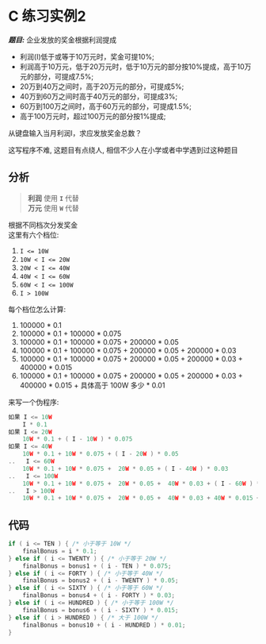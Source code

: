 <!--
  - File Name README.md
  - Version 1.0
  - Author aaron
  - Email wzj020109@163.com
  - Created Time 2022-01-05
-->


# C 练习实例2

***题目:*** 企业发放的奖金根据利润提成

- 利润(I)低于或等于10万元时，奖金可提10%;
- 利润高于10万元，低于20万元时，低于10万元的部分按10%提成，高于10万元的部分，可提成7.5%;
- 20万到40万之间时，高于20万元的部分，可提成5%;
- 40万到60万之间时高于40万元的部分，可提成3%;
- 60万到100万之间时，高于60万元的部分，可提成1.5%;
- 高于100万元时，超过100万元的部分按1%提成;

从键盘输入当月利润I，求应发放奖金总数？

这写程序不难, 这题目有点绕人, 相信不少人在小学或者中学遇到过这种题目 <br>

## 分析
> **利润** 使用 **`I`** 代替 <br> **万元** 使用 **`W`** 代替

根据不同档次分发奖金 <br>
这里有六个档位:
1. `I <= 10W`
2. `10W < I <= 20W`
3. `20W < I <= 40W`
4. `40W < I <= 60W`
5. `60W < I <= 100W`
6. `I > 100W`

每个档位怎么计算:

1. 100000 * 0.1
2. 100000 * 0.1 + 100000 * 0.075
3. 100000 * 0.1 + 100000 * 0.075 + 200000 * 0.05
4. 100000 * 0.1 + 100000 * 0.075 + 200000 * 0.05 + 200000 * 0.03
5. 100000 * 0.1 + 100000 * 0.075 + 200000 * 0.05 + 200000 * 0.03 + 400000 * 0.015
6. 100000 * 0.1 + 100000 * 0.075 + 200000 * 0.05 + 200000 * 0.03 + 400000 * 0.015 + 具体高于 100W 多少 * 0.01

来写一个伪程序: <br>

```c
如果 I <= 10W
    I * 0.1
如果 I <= 20W
    10W * 0.1 + ( I - 10W ) * 0.075
如果 I <= 40W
    10W * 0.1 + 10W * 0.075 + ( I - 20W ) * 0.05
..   I <= 60W
    10W * 0.1 + 10W * 0.075 +  20W * 0.05 + ( I - 40W ) * 0.03
..   I <= 100W
    10W * 0.1 + 10W * 0.075 +  20W * 0.05 +  40W * 0.03 + ( I - 60W ) * 0.015
..   I > 100W
    10W * 0.1 + 10W * 0.075 +  20W * 0.05 +  40W * 0.03 + 40W * 0.015 + ( I - 100W ) * 0.01
```

## 代码
```c
if ( i <= TEN ) { /* 小于等于 10W */
    finalBonus = i * 0.1;
} else if ( i <= TWENTY ) { /* 小于等于 20W */
    finalBonus = bonus1 + ( i - TEN ) * 0.075;
} else if ( i <= FORTY ) { /* 小于等于 40W */
    finalBonus = bonus2 + ( i - TWENTY ) * 0.05;
} else if ( i <= SIXTY ) { /* 小于等于 60W */
    finalBonus = bonus4 + ( i - FORTY ) * 0.03;
} else if ( i <= HUNDRED ) { /* 小于等于 100W */
    finalBonus = bonus6 + ( i - SIXTY ) * 0.015;
} else if ( i > HUNDRED ) { /* 大于 100W */
    finalBonus = bonus10 + ( i - HUNDRED ) * 0.01;
}
```
